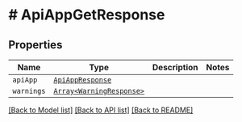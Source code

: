 # # ApiAppGetResponse



## Properties

Name | Type | Description | Notes
------------ | ------------- | ------------- | -------------
| `apiApp` | [```ApiAppResponse```](ApiAppResponse.md) |    |  |
| `warnings` | [```Array<WarningResponse>```](WarningResponse.md) |    |  |

[[Back to Model list]](../../README.md#models) [[Back to API list]](../../README.md#endpoints) [[Back to README]](../../README.md)

